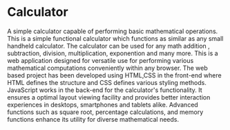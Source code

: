 # Calculator
A simple calculator capable of performing basic mathematical operations.
This is a simple functional calculator which functions as similar as any small handheld calculator. The calculator can be used for any math addition , subtraction, division, multiplication, exponention and many more. This is a web application designed for versatile use for performing various mathematical computations conveniently within any browser. The web based project has been developed using HTML,CSS in the front-end where HTML defines the structure and CSS defines various styling methods. JavaScript works in the back-end for the calculator's functionality. It ensures a optimal layout viewing facility and provides better interaction experiences in desktops, smartphones and tablets alike. Advanced functions such as square root, percentage calculations, and memory functions enhance its utility for diverse mathematical needs. 
